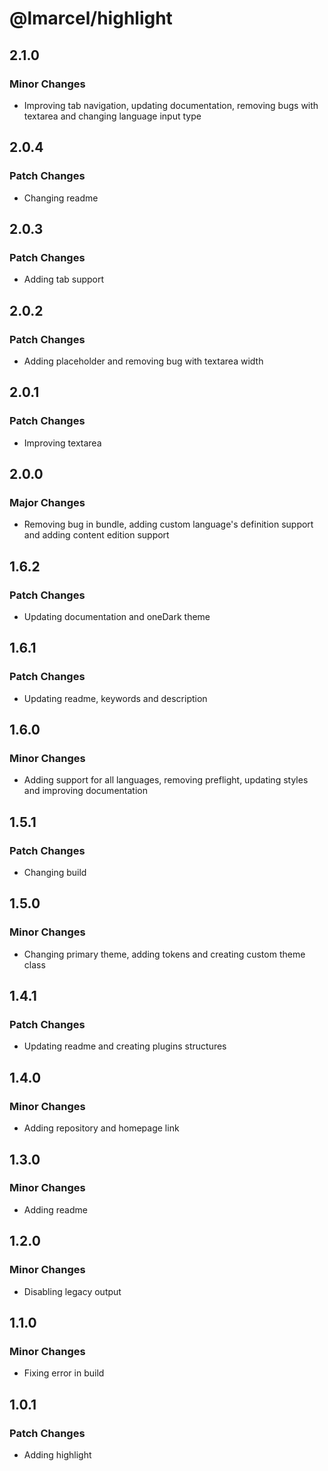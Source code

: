 # @lmarcel/highlight

## 2.1.0

### Minor Changes

- Improving tab navigation, updating documentation, removing bugs with textarea and changing language input type

## 2.0.4

### Patch Changes

- Changing readme

## 2.0.3

### Patch Changes

- Adding tab support

## 2.0.2

### Patch Changes

- Adding placeholder and removing bug with textarea width

## 2.0.1

### Patch Changes

- Improving textarea

## 2.0.0

### Major Changes

- Removing bug in bundle, adding custom language's definition support and adding content edition support

## 1.6.2

### Patch Changes

- Updating documentation and oneDark theme

## 1.6.1

### Patch Changes

- Updating readme, keywords and description

## 1.6.0

### Minor Changes

- Adding support for all languages, removing preflight, updating styles and improving documentation

## 1.5.1

### Patch Changes

- Changing build

## 1.5.0

### Minor Changes

- Changing primary theme, adding tokens and creating custom theme class

## 1.4.1

### Patch Changes

- Updating readme and creating plugins structures

## 1.4.0

### Minor Changes

- Adding repository and homepage link

## 1.3.0

### Minor Changes

- Adding readme

## 1.2.0

### Minor Changes

- Disabling legacy output

## 1.1.0

### Minor Changes

- Fixing error in build

## 1.0.1

### Patch Changes

- Adding highlight
